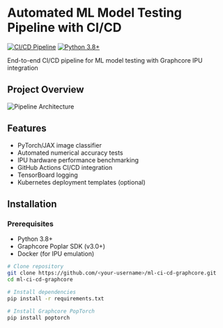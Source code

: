 # Automated ML Model Testing Pipeline with CI/CD

[![CI/CD Pipeline](https://github.com/<your-username>/ml-ci-cd-graphcore/actions/workflows/main.yml/badge.svg)](https://github.com/<your-username>/ml-ci-cd-graphcore/actions)
[![Python 3.8+](https://img.shields.io/badge/python-3.8+-blue.svg)](https://www.python.org/downloads/)

End-to-end CI/CD pipeline for ML model testing with Graphcore IPU integration

## Project Overview
![Pipeline Architecture](docs/pipeline_architecture.png)

## Features
- PyTorch/JAX image classifier
- Automated numerical accuracy tests
- IPU hardware performance benchmarking
- GitHub Actions CI/CD integration
- TensorBoard logging
- Kubernetes deployment templates (optional)

## Installation

### Prerequisites
- Python 3.8+
- Graphcore Poplar SDK (v3.0+)
- Docker (for IPU emulation)

```bash
# Clone repository
git clone https://github.com/<your-username>/ml-ci-cd-graphcore.git
cd ml-ci-cd-graphcore

# Install dependencies
pip install -r requirements.txt

# Install Graphcore PopTorch
pip install poptorch